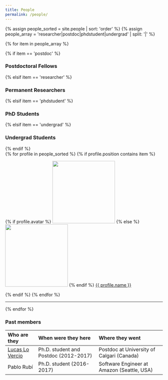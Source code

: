 ```yaml
---
title: People
permalink: /people/
---
```

{% assign people_sorted = site.people | sort: 'order' %}
{% assign people_array = 'researcher|postdoc|phdstudent|undergrad' | split: '|' %}

{% for item in people_array %}

<div class="pos_header">
{% if item == 'postdoc' %}
<h3>Postdoctoral Fellows</h3>
 {% elsif item == 'researcher' %}
<h3>Permanent Researchers</h3>
 {% elsif item == 'phdstudent' %}
<h3>PhD Students</h3>
 {% elsif item == 'undergrad' %}
<h3>Undergrad Students</h3>
{% endif %}
</div>

<div class="content list people">
  {% for profile in people_sorted %}
    {% if profile.position contains item %}
    <div class="list-item-people">
      <p class="list-post-title">
        {% if profile.avatar %}
        <a href="{{ site.baseurl }}{{ profile.url }}"><img width="200" src="{{site.baseurl}}/images/people/{{profile.avatar}}"></a>
        {% else %}
        <a href="{{ site.baseurl }}{{ profile.url }}"><img width="200" src="http://evansheline.com/wp-content/uploads/2011/02/facebook-Storm-Trooper.jpg"></a>
        {% endif %}
        <a class="name" href="{{ site.baseurl }}{{ profile.url }}">{{ profile.name }}</a>
      </p>
    </div>    
    {% endif %}
  {% endfor %}
</div>
<hr>
{% endfor %}


<h3>Past members</h3>

| Who are they | When were they here | Where they went |
| :------------- |:-------------| :-----------|
| [Lucas Lo Vercio](http://www.pladema.net/llovercio/) | Ph.D. student and Postdoc (2012-2017) | Postdoc at University of Calgari (Canada)
| Pablo Rubí | Ph.D. student (2016-2017) | Software Engineer at Amazon (Seattle, USA)
